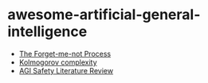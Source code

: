 # awesome-artificial-general-intelligence

* [The Forget-me-not Process](Forget-me-not-Process.md)
* [Kolmogorov complexity]()
* [AGI Safety Literature Review](https://arxiv.org/pdf/1805.01109.pdf)
